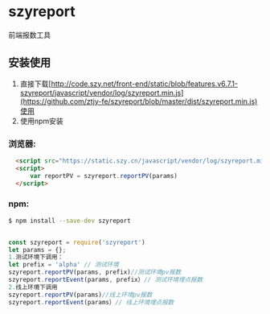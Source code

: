 # szyreport

 
前端报数工具  


## 安装使用

1. 直接下载[http://code.szy.net/front-end/static/blob/features.v6.7.1-szyreport/javascript/vendor/log/szyreport.min.js](https://github.com/ztjy-fe/szyreport/blob/master/dist/szyreport.min.js)使用  
2. 使用npm安装

### 浏览器:
``` html
  <script src="https://static.szy.cn/javascript/vendor/log/szyreport.min.js"></script>
  <script>
      var reportPV = szyreport.reportPV(params)
  </script>
```

### npm:
``` bash
$ npm install --save-dev szyreport
```


``` javascript

const szyreport = require('szyreport')
let params = {};
1.测试环境下调用：
let prefix = 'alpha' // 测试环境
szyreport.reportPV(params, prefix)//测试环境pv报数
szyreport.reportEvent(params, prefix）// 测试环境埋点报数
2.线上环境下调用
szyreport.reportPV(params)//线上环境pv报数
szyreport.reportEvent(params）// 线上环境埋点报数
```


